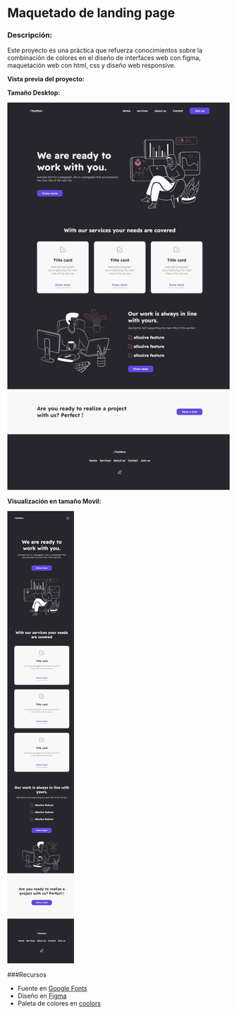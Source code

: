 # Maquetado de landing page

### Descripción:
Este proyecto es una práctica que refuerza conocimientos sobre la combinación de colores en el diseño de interfaces web con figma, maquetación web con html, css y diseño web responsive.

**Vista previa del proyecto:**

**Tamaño Desktop:**

![Desktop-size](./assets/img-desktop.jpeg "Desktop-size")

**Visualización en tamaño Movil:**

![Movil-size](./assets/img-movil.jpeg "Movil-size")

###Recursos

* Fuente en [Google Fonts](https://fonts.google.com/)
* Diseño en [Figma](https://www.figma.com/)
* Paleta de colores en [coolors](https://coolors.co/27262c-f8f8f8-ad6a6c-5e4ae3)